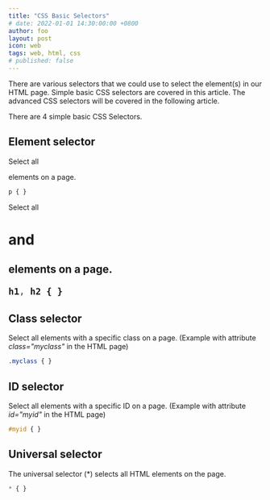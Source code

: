 ```yaml
---
title: "CSS Basic Selectors"
# date: 2022-01-01 14:30:00:00 +0800
author: foo
layout: post
icon: web
tags: web, html, css
# published: false
---
```


There are various selectors that we could use to select the element(s) in our HTML page.
Simple basic CSS selectors are covered in this article. The advanced CSS selectors will be
covered in the following article.

There are 4 simple basic CSS Selectors.

## Element selector

Select all <p> elements on a page.

```css
p { }
```

Select all <h1> and <h2> elements on a page.

```css
h1, h2 { }
```

## Class selector

Select all elements with a specific class on a page.  (Example with attribute *class="myclass"* in the HTML page)

```css
.myclass { }
```

## ID selector

Select all elements with a specific ID on a page. (Example with attribute *id="myid"* in the HTML page)

```css
#myid { }
```

## Universal selector

The universal selector (*) selects all HTML elements on the page.

```css
* { }
```
